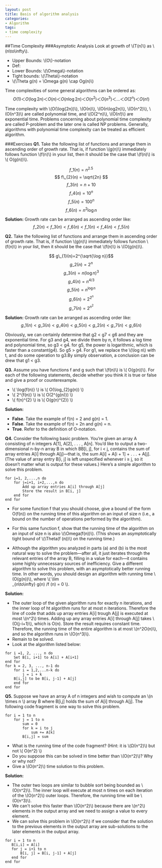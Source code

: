 ```yaml
---
layout: post
title: Basis of algorithm analysis
categories:
- Algorithm
tags:
- time complexity
---
```




##Time Complexity
###Asymptotic Analysis
Look at growth of \\(T(n)\\) as \\(n\to\infty\\).

- Upper Bounds: \\(O\\)-notation 
 - Def: 
- Lower Bounds: \\(\Omega\\)-notation
- Tight bounds: \\(\Theta\\)-notation
 -  \\(\Theta g(n) = \Omega g(n) \cap Og(n)\\)

Time complexities of some general algorithms can be ordered as:
$$ Ο(1)＜ Ο(\log{2n}) ＜ Ο(n) ＜ Ο(n\log2n) ＜ Ο(n^2) ＜ Ο(n^3) ＜ … ＜ Ο(2^n) ＜ Ο(n!) $$

Time complexity with \\(Ο(\log{2n})\\), \\(Ο(n)\\), \\(Ο(n\log2n)\\), \\(Ο(n^2)\\), \\(Ο(n^3)\\) are called polynomial time, and  \\(Ο(2^n)\\), \\(Ο(n!)\\) are exponential time. Problems concerning about polynomial time complexity are called P-problem and  the later one is called NP problems. Generally, algorithms with polynomial time complexity can be treated as efficient algorithm. 

###Exercises
**Q1.** Take the following list of functions and arrange them in ascending order of growth rate. That is, if function \\(g(n)\\) immediately follows function \\(f(n)\\) in your list, then it should be the case that \\(f(n)\\) is \\( O(g(n))\\).

$$ f\_{1}(n) = n^{2.5} $$
$$ f\_{2}(n) = \sqrt{2n} $$
$$ f\_{3}(n)=n+10 $$
$$ f\_{4}(n)=10^{n} $$
$$ f\_{5}(n)=100^{n}$$
$$ f\_{6}(n)=n^{2}\log n $$

**Solution:** Growth rate can be arranged as ascending order like:
$$f\_{2}(n)<f\_{3}(n)<f\_{6}(n)<f\_{1}(n)<f\_{4}(n)<f\_{5}(n)$$

**Q2.** Take the following list of functions and arrange them in ascending order of growth rate. That is, if function \\(g(n)\\) immediately follows function \\(f(n)\\) in your list, then it should be the case that \\(f(n)\\) is \\(O(g(n))\\).

$$ g\_{1}(n)=2^{\sqrt{\log n}}$$
$$ g\_{2}(n)=2^{n}$$
$$ g\_{3}(n)=n(\log n)^{3}$$
$$ g\_{4}(n)=n^{4/3}$$
$$ g\_{5}(n)=n^{\log n}$$
$$ g\_{6}(n)=2^{2^{n}}$$
$$ g\_{7}(n)=2^{n^{2}}$$

**Solution:** Growth rate can be arranged as ascending order like:
$$g\_{1}(n)<g\_{3}(n)<g\_{4}(n)<g\_{5}(n)<g\_{2}(n)<g\_{7}(n)<g\_{6}(n)$$

Obviously, we can certainly determine that g2 < g7 < g6 and they are exponential time. For g3 and g4, we divide them by n, it follows a log time and polynomial time, so g3 < g4.  for g5, the power is logarithmic, which is faster than a constant(g4). So g5 > g4. For g1, we replace the \\(\log n\\) with t, and do some operation to g3.By simply observation, a conclusion can be drew that g1 < g3.  

**Q3.** Assume you have functions f and g such that \\(f(n)\\) is \\(
O(g(n))\\). For each of the following statements, decide whether you think it is true or false and give a proof or counterexample.

- \\( \log{f(n)} \\) is \\( O(\log\_{2}g(n)) \\)
- \\( 2^{f(n)} \\) is \\( O(2^{g(n)}) \\)
- \\( f(n)^{2} \\) is \\( O(g(n)^{2}) \\)

**Solution:**

- **False**. Take the example of f(n) = 2 and g(n) = 1.
- **False**. Take the example of f(n) = 2n and g(n) = n.
- **True**. Refer to the definition of O-notation.


**Q4.** Consider the following basic problem. You’re given an array A consisting of n integers A[1], A[2], . . . , A[n]. You’d like to output a two-dimensional n-by-n array B in which BB[i, j], for i < j, contains the sum of array entries A[i] through A[j]—that is, the sum A[i] + A[i + 1] + . . . + A[j]. (The value of array entry B[i, j] is left unspecified whenever i ≥ j, so it doesn’t matter what is output for these values.) Here’s a simple algorithm to solve this problem.

```
for i=1, 2,...,n do	for j=i+1, i+2,...,n do		Add up array entries A[i] through A[j]		Store the result in B[i, j] 
	end forend for
```

- For some function f that you should choose, give a bound of the form O(f(n)) on the running time of this algorithm on an input of size n (i.e., a bound on the number of operations performed by the algorithm).

- For this same function f, show that the running time of the algorithm on an input of size n is also \\(\Omega(f(n))\\). (This shows an asymptotically tight bound of \\(\Theta(f (n))\\) on the running time.)

- Although the algorithm you analyzed in parts (a) and (b) is the most natural way to solve the problem—after all, it just iterates through the relevant entries of the array B, filling in a value for each—it contains some highly unnecessary sources of inefficiency. Give a different algorithm to solve this problem, with an asymptotically better running time. In other words, you should design an algorithm with running time \\(O(g(n))\\), where \\( \lim\
_{n\to\infty} g(n) /f (n) = 0 \\).

**Solution:**

- The outer loop of the given algorithm runs for exactly n iterations, and the inner loop of ht algorithm runs for at most n iterations. Therefore the line of code that adds up array entries A[i] trough A[j] is executed at most \\(n^2\\) times. Adding up any array entries A[i] through A[j] takes \\(O(j-i+1)\\), which is O(n). Store the result requires constant time. Therefore, the running time of the entire algorithm is at most \\(n^2O(n)\\), and so the algorithm runs in \\(O(n^3)\\).
- Remain to be solved.
- Look at the algorithm listed below:

```
for i =1, 2, ..., n do 
	Set B[i, i+1] to A[i] + A[i+1]
end for
for k = 2, 3, ..., n-1 do
	for i = 1,2,...n-k do 
		j = i + k
	B[i,j] to be B[i, j-1] + A[j]
	end for
end for
```
 
**Q5.** Suppose we have an array A of n integers and wish to compute an \\(n \times n \\) array B where B[i,j] holds the sum of A[i] through A[j]. The following code fragment is one way to solve this problem.

```
for i = 1 to n
	for j = 1 to n
		sum = 0
		for k = i to j
			sum += A[k]
		B[i,j] = sum
```

 - What is the running time of the code fragment? (Hint: it is \\(Ω(n^2)\\) but not \\( O(n^2) \\)
 - Do you suppose this can be solved in time better than \\(O(n^2)\\)? Why or why not?
 - Give a \\(O(n^2)\\) time solution to this problem.
 
 **Solution:**
 
 - The outer two loops are similar to bubble sort being bounded as \\(O(n^2)\\). The inner loop will execute at most n times on each iteration of the \\(O(n^2)\\) outer loops. Therefore, the running time will be \\(O(n^3)\\).
 - We can't solve this faster than \\(O(n^2)\\) because there are \\(n^2\\) elements in the output array and we need to assign a value to every element. 
 - We can solve this problem in \\(O(n^2)\\) if we consider that the solution to the previous elements in the output array are sub-solutions to the later elements in the output array. 
 
 ```
 for i = 1 to n
 	B[i,i] = A[i]
 	for j = i+1 to n 
 		B[i, j] = B[i, j-1] + A[j]
 	end for
 end for
 ```
 
 
